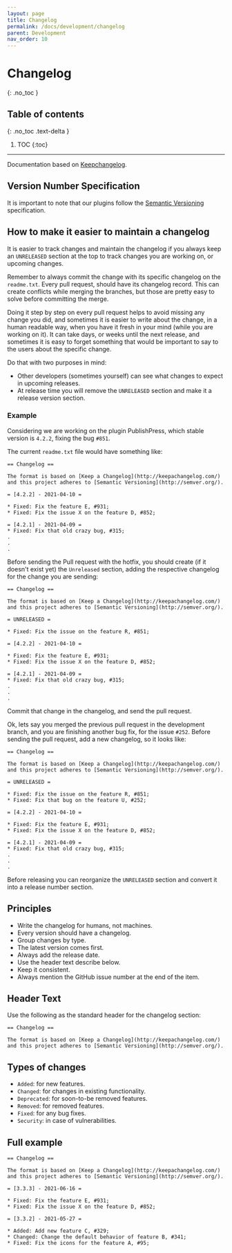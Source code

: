 ```yaml
---
layout: page
title: Changelog
permalink: /docs/development/changelog
parent: Development
nav_order: 10
---
```


# Changelog
{: .no_toc }

## Table of contents
{: .no_toc .text-delta }

1. TOC 
{:toc}

---

Documentation based on [Keepchangelog](https://keepachangelog.com/).

## Version Number Specification

It is important to note that our plugins follow the [Semantic Versioning](https://semver.org/) specification.

## How to make it easier to maintain a changelog

It is easier to track changes and maintain the changelog if you always keep an `UNRELEASED` section at the top to track changes you are working on, or upcoming changes.

Remember to always commit the change with its specific changelog on the `readme.txt`. Every pull request, should have its changelog record. This can create conflicts while merging the branches, but those are pretty easy to solve before committing the merge.

Doing it step by step on every pull request helps to avoid missing any change you did, and sometimes it is easier to write about the change, in a human readable way, when you have it fresh in your mind (while you are working on it). It can take days, or weeks until the next release, and sometimes it is easy to forget something that would be important to say to the users about the specific change.

Do that with two purposes in mind:

* Other developers (sometimes yourself) can see what changes to expect in upcoming releases.
* At release time you will remove the `UNRELEASED` section and make it a release version section.

### Example

Considering we are working on the plugin PublishPress, which stable version is `4.2.2`, fixing the bug `#851`.

The current `readme.txt` file would have something like:

```
== Changelog ==

The format is based on [Keep a Changelog](http://keepachangelog.com/)
and this project adheres to [Semantic Versioning](http://semver.org/).

= [4.2.2] - 2021-04-10 =

* Fixed: Fix the feature E, #931;
* Fixed: Fix the issue X on the feature D, #852;

= [4.2.1] - 2021-04-09 =
* Fixed: Fix that old crazy bug, #315;
.
.
.
```
Before sending the Pull request with the hotfix, you should create (if it doesn't exist yet) the `Unreleased` section, adding the respective changelog for the change you are sending:

```
== Changelog ==

The format is based on [Keep a Changelog](http://keepachangelog.com/)
and this project adheres to [Semantic Versioning](http://semver.org/).

= UNRELEASED =

* Fixed: Fix the issue on the feature R, #851;

= [4.2.2] - 2021-04-10 =

* Fixed: Fix the feature E, #931;
* Fixed: Fix the issue X on the feature D, #852;

= [4.2.1] - 2021-04-09 =
* Fixed: Fix that old crazy bug, #315;
.
.
.
```

Commit that change in the changelog, and send the pull request.

Ok, lets say you merged the previous pull request in the development branch, and you are finishing another bug fix, for the issue `#252`. Before sending the pull request, add a new changelog, so it looks like:

```
== Changelog ==

The format is based on [Keep a Changelog](http://keepachangelog.com/)
and this project adheres to [Semantic Versioning](http://semver.org/).

= UNRELEASED =

* Fixed: Fix the issue on the feature R, #851;
* Fixed: Fix that bug on the feature U, #252;

= [4.2.2] - 2021-04-10 =

* Fixed: Fix the feature E, #931;
* Fixed: Fix the issue X on the feature D, #852;

= [4.2.1] - 2021-04-09 =
* Fixed: Fix that old crazy bug, #315;
.
.
.
```

Before releasing you can reorganize the `UNRELEASED` section and convert it into a release number section.


## Principles

* Write the changelog for humans, not machines.
* Every version should have a changelog.
* Group changes by type.
* The latest version comes first.
* Always add the release date.
* Use the header text describe below.
* Keep it consistent.
* Always mention the GitHub issue number at the end of the item.

## Header Text

Use the following as the standard header for the changelog section:

```
== Changelog ==

The format is based on [Keep a Changelog](http://keepachangelog.com/)
and this project adheres to [Semantic Versioning](http://semver.org/).

```
## Types of changes

* `Added`: for new features.
* `Changed`: for changes in existing functionality.
* `Deprecated`: for soon-to-be removed features.
* `Removed`: for removed features.
* `Fixed`: for any bug fixes.
* `Security`: in case of vulnerabilities.

## Full example

```
== Changelog ==

The format is based on [Keep a Changelog](http://keepachangelog.com/)
and this project adheres to [Semantic Versioning](http://semver.org/).

= [3.3.3] - 2021-06-16 =

* Fixed: Fix the feature E, #931;
* Fixed: Fix the issue X on the feature D, #852;

= [3.3.2] - 2021-05-27 =

* Added: Add new feature C, #329;
* Changed: Change the default behavior of feature B, #341;
* Fixed: Fix the icons for the feature A, #95;
```

